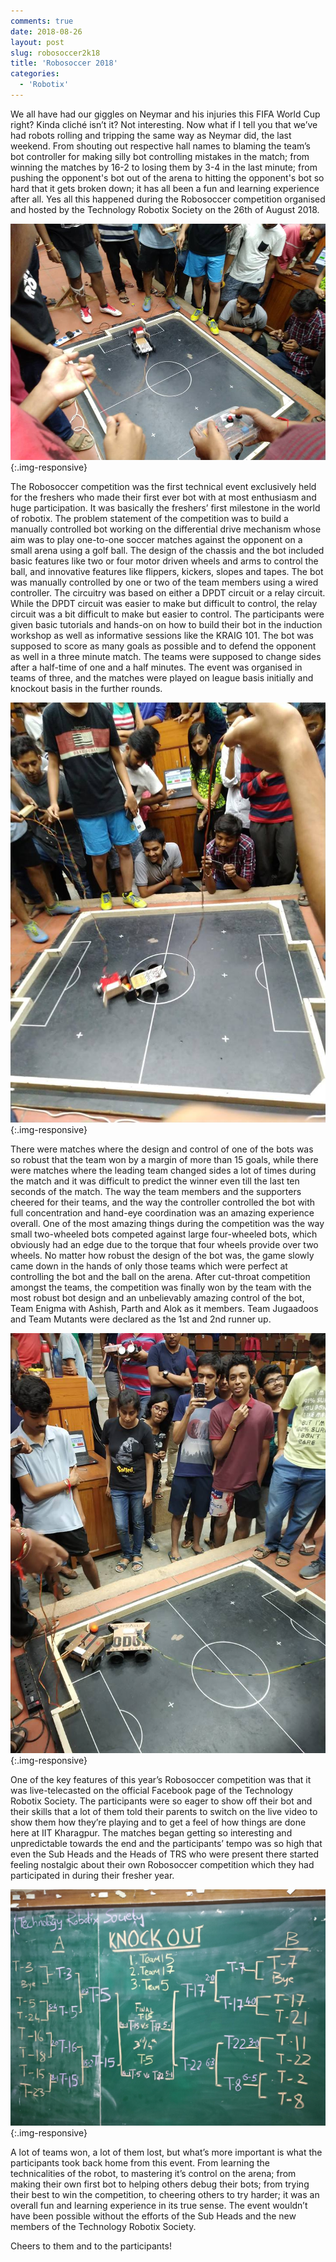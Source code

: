 ```yaml
---
comments: true
date: 2018-08-26
layout: post
slug: robosoccer2k18
title: 'Robosoccer 2018'
categories:
  - 'Robotix'
---
```


We all have had our giggles on Neymar and his injuries this FIFA World Cup right? Kinda cliché isn’t it? Not interesting. Now what if I tell you that we’ve had robots rolling and tripping the same way as Neymar did, the last weekend. From shouting out respective hall names to blaming the team’s bot controller for making silly bot controlling mistakes in the match; from winning the matches by 16-2 to losing them by 3-4 in the last minute; from pushing the opponent's bot out of the arena to hitting the opponent's bot so hard that it gets broken down; it has all been a fun and learning experience after all. Yes all this happened during the Robosoccer competition organised and hosted by the Technology Robotix Society on the 26th of August 2018.

![1](/img/blog/2018/robosoccer/robosoccer1.jpg){:.img-responsive}

The Robosoccer competition was the first technical event exclusively held for the freshers who made their first ever bot with at most enthusiasm and huge participation. It was basically the freshers’ first milestone in the world of robotix. The problem statement of the competition was to build a manually controlled bot working on the differential drive mechanism whose aim was to play one-to-one soccer matches against the opponent on a small arena using a golf ball. The design of the chassis and the bot included basic features like two or four motor driven wheels and arms to control the ball, and innovative features like flippers, kickers, slopes and tapes. The bot was manually controlled by one or two of the team members using a wired controller. The circuitry was based on either a DPDT circuit or a relay circuit. While the DPDT circuit was easier to make but difficult to control, the relay circuit was a bit difficult to make but easier to control. The participants were given basic tutorials and hands-on on how to build their bot in the induction workshop as well as informative sessions like the KRAIG 101. The bot was supposed to score as many goals as possible and to defend the opponent as well in a three minute match. The teams were supposed to change sides after a half-time of one and a half minutes. The event was organised in teams of three, and the matches were played on league basis initially and knockout basis in the further rounds.

![2](/img/blog/2018/robosoccer/robosoccer2.jpg){:.img-responsive}

There were matches where the design and control of one of the bots was so robust that the team won by a margin of more than 15 goals, while there were matches where the leading team changed sides a lot of times during the match and it was difficult to predict the winner even till the last ten seconds of the match. The way the team members and the supporters cheered for their teams, and the way the controller controlled the bot with full concentration and hand-eye coordination was an amazing experience overall. One of the most amazing things during the competition was the way small two-wheeled bots competed against large four-wheeled bots, which obviously had an edge due to the torque that four wheels provide over two wheels. No matter how robust the design of the bot was, the game slowly came down in the hands of only those teams which were perfect at controlling the bot and the ball on the arena. After cut-throat competition amongst the teams, the competition was finally won by the team with the most robust bot design and an unbelievably amazing control of the bot, Team Enigma with Ashish, Parth and Alok as it members. Team Jugaadoos and Team Mutants were declared as the 1st and 2nd runner up.

![3](/img/blog/2018/robosoccer/robosoccer3.jpg){:.img-responsive}

One of the key features of this year’s Robosoccer competition was that it was live-telecasted on the official Facebook page of the Technology Robotix Society. The participants were so eager to show off their bot and their skills that a lot of them told their parents to switch on the live video to show them how they’re playing and to get a feel of how things are done here at IIT Kharagpur. The matches began getting so interesting and unpredictable towards the end and the participants’ tempo was so high that even the Sub Heads and the Heads of TRS who were present there started feeling nostalgic about their own Robosoccer competition which they had participated in during their fresher year.

![4](/img/blog/2018/robosoccer/robosoccer4.jpg){:.img-responsive}

A lot of teams won, a lot of them lost, but what’s more important is what the participants took back home from this event. From learning the technicalities of the robot, to mastering it’s control on the arena; from making their own first bot to helping others debug their bots; from trying their best to win the competition, to cheering others to try harder; it was an overall fun and learning experience in its true sense. The event wouldn’t have been possible without the efforts of the Sub Heads and the new members of the Technology Robotix Society. 

Cheers to them and to the participants!